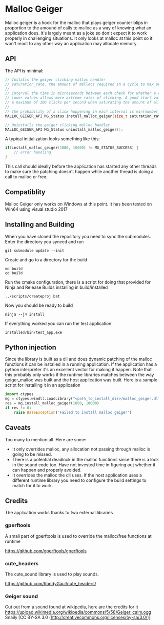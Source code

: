 # Malloc Geiger
Malloc geiger is a hook for the malloc that plays geiger counter blips in proportion to the amound of calls to malloc as a way of knowing what an application does. It's largely meant as a joke so don't expect it to work properly in challenging situations. It only looks at malloc at this point so it won't react to any other way an application may allocate memory.

## API
The API is minimal:
```cpp
// Installs the geiger clicking malloc handler
// saturation_rate, the amount of mallocs required in a cycle to max out the clicking
//
// interval the time in microseconds between each check for whether a click should be played or not.
// lower values allows more extreme rates of clicking. A good start value tends to be 10000 meaning
// a maximum of 100 clicks per second when saturating the amount of allocations
//
// The probability of a click happening in each interval is min(number_of_clicks/saturation_rate, 1.0)
MALLOC_GEIGER_API MG_Status install_malloc_geiger(size_t saturation_rate, size_t interval);

// Uninstalls the geiger clicking malloc handler
MALLOC_GEIGER_API MG_Status uninstall_malloc_geiger();
```
A typical initialization looks something like this:
```cpp
if(install_malloc_geiger(1000, 10000) != MG_STATUS_SUCCESS) {
    // error handling
}
```

This call should ideally before the application has started any other threads to make sure the patching doesn't happen while another thread is doing a call to malloc or free.

## Compatiblity
Malloc Geiger only works on Windows at this point. It has been tested on Win64 using visual studio 2017

## Installing and Building
When you have cloned the repository you need to sync the submodules.
Enter the directory you synced and run
```
git submodule update --init
```
Create and go to a directory for the build
```
md build
cd build
```
Run the cmake configuration, there is a script for doing that provided for Ninja and Release Builds installing in build/installed
```
../scripts/createproj.bat
```
Now you should be ready to build
```
ninja --j4 install
```
If everything worked you can run the test application
```
installed/bin/test_app.exe
```

## Python injection
Since the library is built as a dll and does dynamic patching of the malloc functions it can be installed in a running application. If the application has a python interpreter it's an excellent vector for making it happen. Note that this probably only works if the runtime libraries matches between the way geiger_malloc was built and the host application was built.
Here is a sample script for installing it in an application
```python
import ctypes
mg = ctypes.windll.LoadLibrary("<path_to_install_dir>/malloc_geiger.dll") 
res = mg.install_malloc_geiger(1000, 10000)
if res != 0:
    raise BaseException('Failed to install malloc geiger')
```

## Caveats
Too many to mention all. Here are some:
* It only overrides malloc, any allocation not passing through malloc is going to be missed.
* There is a potential deadlock in the malloc functions since there is a lock in the sound code too. Have not invested time in figuring out whether it can happen and properly avoided.
* It overrides the malloc the dll uses. If the host application uses a different runtime library you need to configure the build settings to match for it to work.

## Credits
The application works thanks to two external libraries
### gperftools
A small part of gperftools is used to override the malloc/free functions at runtime

https://github.com/gperftools/gperftools

### cute_headers
The cute_sound library is used to play sounds.

https://github.com/RandyGaul/cute_headers/

### Geiger sound
Cut out from a sound found at wikipedia, here are the credits for it
https://upload.wikimedia.org/wikipedia/commons/5/58/Geiger_calm.ogg
Snaily [CC BY-SA 3.0 (http://creativecommons.org/licenses/by-sa/3.0/)]